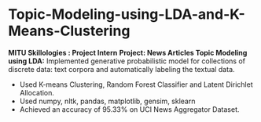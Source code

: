 # Topic-Modeling-using-LDA-and-K-Means-Clustering
**MITU Skillologies : Project Intern** 
**Project: News Articles Topic Modeling using LDA:** 
Implemented generative probabilistic model for collections of discrete data: text corpora and
automatically labeling the textual data. 
 - Used K-means Clustering, Random Forest Classifier and Latent Dirichlet Allocation.
 - Used numpy, nltk, pandas, matplotlib, gensim, sklearn
 - Achieved an accuracy of 95.33% on UCI News Aggregator Dataset.
